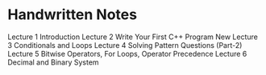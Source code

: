 # Handwritten Notes

Lecture 1 Introduction
Lecture 2 Write Your First C++ Program New
Lecture 3 Conditionals and Loops
Lecture 4 Solving Pattern Questions (Part-2)
Lecture 5 Bitwise Operators, For Loops, Operator Precedence
Lecture 6 Decimal and Binary System
